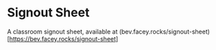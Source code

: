# Signout Sheet

A classroom signout sheet, available at (bev.facey.rocks/signout-sheet)[https://bev.facey.rocks/signout-sheet]
